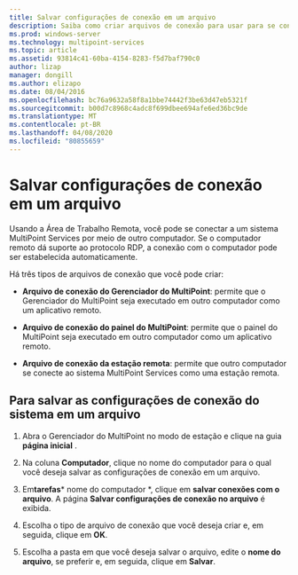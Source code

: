 ```yaml
---
title: Salvar configurações de conexão em um arquivo
description: Saiba como criar arquivos de conexão para usar para se conectar de um computador para outro nos serviços do MultiPoint
ms.prod: windows-server
ms.technology: multipoint-services
ms.topic: article
ms.assetid: 93814c41-60ba-4154-8283-f5d7baf790c0
author: lizap
manager: dongill
ms.author: elizapo
ms.date: 08/04/2016
ms.openlocfilehash: bc76a9632a58f8a1bbe74442f3be63d47eb5321f
ms.sourcegitcommit: b00d7c8968c4adc8f699dbee694afe6ed36bc9de
ms.translationtype: MT
ms.contentlocale: pt-BR
ms.lasthandoff: 04/08/2020
ms.locfileid: "80855659"
---
```

# <a name="save-connection-settings-to-file"></a>Salvar configurações de conexão em um arquivo
Usando a Área de Trabalho Remota, você pode se conectar a um sistema MultiPoint Services por meio de outro computador. Se o computador remoto dá suporte ao protocolo RDP, a conexão com o computador pode ser estabelecida automaticamente.  
  
Há três tipos de arquivos de conexão que você pode criar:  
  
- **Arquivo de conexão do Gerenciador do MultiPoint**: permite que o Gerenciador do MultiPoint seja executado em outro computador como um aplicativo remoto.  
  
- **Arquivo de conexão do painel do MultiPoint**: permite que o painel do MultiPoint seja executado em outro computador como um aplicativo remoto.  
  
- **Arquivo de conexão da estação remota**: permite que outro computador se conecte ao sistema MultiPoint Services como uma estação remota.  
  
## <a name="to-save-system-connection-settings-to-a-file"></a>Para salvar as configurações de conexão do sistema em um arquivo  
  
1.  Abra o Gerenciador do MultiPoint no modo de estação e clique na guia **página inicial** .  
  
2.  Na coluna **Computador**, clique no nome do computador para o qual você deseja salvar as configurações de conexão em um arquivo.  
  
3.  Em**tarefas*** nome do computador *, clique em **salvar conexões com o arquivo**. A página **Salvar configurações de conexão no arquivo** é exibida.  
  
4.  Escolha o tipo de arquivo de conexão que você deseja criar e, em seguida, clique em **OK**.  
  
5.  Escolha a pasta em que você deseja salvar o arquivo, edite o **nome do arquivo**, se preferir e, em seguida, clique em **Salvar**.